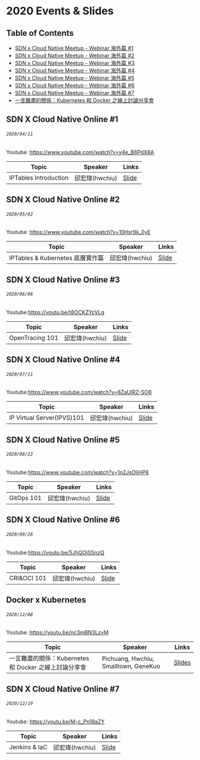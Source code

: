 # 2020 Events & Slides

## Table of Contents

- [SDN x Cloud Native Meetup - Webinar 海外篇 #1](#sdn-x-cloud-native-online-1)
- [SDN x Cloud Native Meetup - Webinar 海外篇 #2](#sdn-x-cloud-native-online-2)
- [SDN x Cloud Native Meetup - Webinar 海外篇 #3](#sdn-x-cloud-native-online-3)
- [SDN x Cloud Native Meetup - Webinar 海外篇 #4](#sdn-x-cloud-native-online-4)
- [SDN x Cloud Native Meetup - Webinar 海外篇 #5](#sdn-x-cloud-native-online-5)
- [SDN x Cloud Native Meetup - Webinar 海外篇 #6](#sdn-x-cloud-native-online-6)
- [SDN x Cloud Native Meetup - Webinar 海外篇 #7](#sdn-x-cloud-native-online-7)
- [一言難盡的關係：Kubernetes 和 Docker 之線上討論分享會](#docker-x-kubernetes)

## SDN X Cloud Native Online #1
###### `2020/04/11`
Youtube: https://www.youtube.com/watch?v=y4e_B6PdX8A

| Topic       | Speaker        | Links |
|-------------|----------------|--------------|
| IPTables Introduction | 邱宏瑋(hwchiu) | [Slide](https://www.slideshare.net/hongweiqiu/iptables-introduction) |

## SDN X Cloud Native Online #2
###### `2020/05/02`
Youtube: https://www.youtube.com/watch?v=10Hsr9k_0yE

| Topic       | Speaker        | Links |
|-------------|----------------|--------------|
| IPTables & Kubernetes 底層實作篇 | 邱宏瑋(hwchiu) | [Slide](https://www.slideshare.net/hongweiqiu/iptables-and-kubernetes) |

## SDN X Cloud Native Online #3
###### `2020/06/06`
Youtube:https://youtu.be/t8OCKZYcVLg 

| Topic       | Speaker        | Links |
|-------------|----------------|--------------|
| OpenTracing 101 |  邱宏瑋(hwchiu) | [Slide](https://www.slideshare.net/hongweiqiu/opentracing-101) |

## SDN X Cloud Native Online #4
###### `2020/07/11`
Youtube:https://www.youtube.com/watch?v=6ZaUIRZ-SO8

| Topic       | Speaker        | Links |
|-------------|----------------|--------------|
| IP Virtual Server(IPVS)101 |  邱宏瑋(hwchiu) | [Slide](https://www.slideshare.net/hongweiqiu/ip-virtual-serveripvs-101) |

## SDN X Cloud Native Online #5
###### `2020/08/22`
Youtube:https://www.youtube.com/watch?v=1n2JsOIiHP8 

| Topic       | Speaker        | Links |
|-------------|----------------|--------------|
| GitOps 101 |  邱宏瑋(hwchiu) | [Slide](https://www.slideshare.net/hongweiqiu/introduction-to-gitops) |

## SDN X Cloud Native Online #6
###### `2020/09/26`
Youtube:https://youtu.be/5JhQOjSSnzQ

| Topic       | Speaker        | Links |
|-------------|----------------|--------------|
| CRI&OCI 101 |  邱宏瑋(hwchiu) | [Slide](https://www.slideshare.net/hongweiqiu/introduction-to-cri-and-oci) |

## Docker x Kubernetes
###### `2020/12/08`
Youtube: https://youtu.be/nc3mBN3LzvM

| Topic       | Speaker        | Links |
|-------------|----------------|--------------|
| 一言難盡的關係：Kubernetes 和 Docker 之線上討論分享會 | Pichuang, Hwchiu, Smalltown, GeneKuo | [Slides](https://www2.slideshare.net/hongweiqiu/the-relationship-between-docker-kubernetes-and-cri) |

## SDN X Cloud Native Online #7
###### `2020/12/19`
Youtube: https://youtu.be/M-c_Pn18aZY

| Topic       | Speaker        | Links |
|-------------|----------------|--------------|
| Jenkins & IaC |  邱宏瑋(hwchiu) | [Slide](https://www.slideshare.net/hongweiqiu/jenkins-iac) |